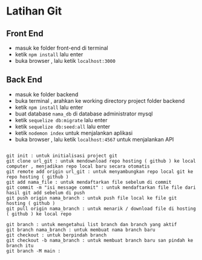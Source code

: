 # Latihan Git

## Front End 
- masuk ke folder front-end di terminal
- ketik `npm install` lalu enter
- buka browser , lalu ketik `localhost:3000`

## Back End 
- masuk ke folder backend 
- buka terminal , arahkan ke working directory project folder backend 
- ketik `npm install` lalu enter
- buat database `nama_db` di database administrator mysql
- ketik `sequelize db:migrate` lalu enter
- ketik `sequelize db:seed:all` lalu enter
- ketik `nodemon index` untuk menjalankan aplikasi
- buka browser , lalu ketik `localhost:4567` untuk menjalankan API

```git

git init : untuk initialisasi project git 
git clone url_git : untuk mendownload repo hosting ( github ) ke local computer , menjadikan repo local baru secara otomatis 
git remote add origin url_git : untuk menyambungkan repo local git ke repo hosting ( github )
git add nama_file : untuk mendaftarkan file sebelum di commit 
git commit -m "isi message commit" : untuk mendaftarkan file file dari hasil git add sebelum di push 
git push origin nama_branch : untuk push file local ke file git hosting ( github )
git pull origin nama_branch : untuk menarik / download file di hosting ( github ) ke local repo 

git branch : untuk mengetahui list branch dan branch yang aktif 
git branch nama_branch : untuk membuat nama branch baru 
git checkout : untuk berpindah branch 
git checkout -b nama_branch : untuk membuat branch baru san pindah ke branch itu 
git branch -M main : 
```
